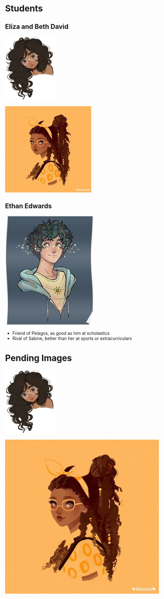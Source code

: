<!-- TITLE: High School -->
<!-- SUBTITLE: A quick summary of High School -->

# Students
## Eliza and Beth David
![Eliza Davis](/uploads/silverline-high-school/eliza-davis.jpg "Eliza Davis")

![Beth Davis](/uploads/silverline-high-school/beth-davis.jpg "Beth Davis")
## Ethan Edwards
![Ethan Edwards](/uploads/silverline-high-school/ethan-edwards.jpg "Ethan Edwards")

* Friend of Pelagos, as good as him at scholastics
* Rival of Sabine, better than her at sports or extracurriculars


# Pending Images
![00 D 9655 Bfc 456966 A 1 E 95 F 2 A 5 E 905 Ec 5](/uploads/silverline-high-school/00-d-9655-bfc-456966-a-1-e-95-f-2-a-5-e-905-ec-5.jpg "00 D 9655 Bfc 456966 A 1 E 95 F 2 A 5 E 905 Ec 5")

![8 B 71 C 8548 D 69 A 7 A 47 D 17310 F 419 Fa 7 B 3](/uploads/silverline-high-school/8-b-71-c-8548-d-69-a-7-a-47-d-17310-f-419-fa-7-b-3.jpg "8 B 71 C 8548 D 69 A 7 A 47 D 17310 F 419 Fa 7 B 3")